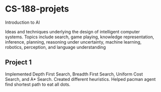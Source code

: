 # CS-188-projets
Introduction to AI

Ideas and techniques underlying the design of intelligent computer systems. Topics include search, game playing, knowledge representation, inference, planning, reasoning under uncertainty, machine learning, robotics, perception, and language understanding


## Project 1

Implemented Depth First Search, Breadth First Search, Uniform Cost Search, and A* Search. Created different heuristics. Helped pacman agent find shortest path to eat all dots.

